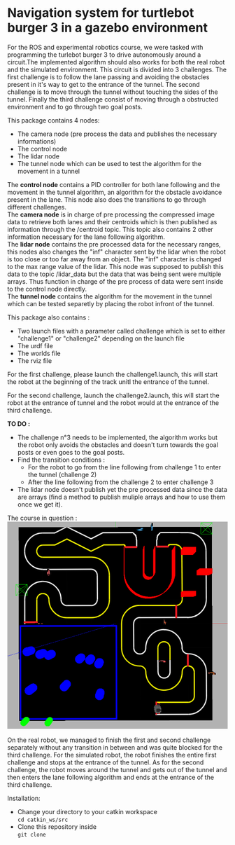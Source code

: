 # Navigation system for turtlebot burger 3 in a gazebo environment

For the ROS and experimental robotics course, we were tasked with programming the turlebot burger 3 to drive autonomously around a circuit.The implemented algorithm should also works for both the real robot and the simulated environment.  This circuit is divided into 3 challenges. The first challenge is to follow the lane passing and avoiding the obstacles present in it's way to get to the entrance of the tunnel. The second challenge is to move through the tunnel without touching the sides of the tunnel. Finally the third challenge consist of moving through a obstructed environment and to go through two goal posts. 

This package contains 4 nodes:
* The camera node (pre process the data and publishes the necessary informations)
* The control node
* The lidar node 
* The tunnel node which can be used to test the algorithm for the movement in a tunnel

The **control node** contains a PID controller for both lane following and the movement in the tunnel algorithm, an algorithm for the obstacle avoidance present in the lane. This node also does the transitions to go through different challenges.  
The **camera node** is in charge of pre processing the compressed image data to retrieve both lanes and their centroids which is then published as information through the /centroid topic. This topic also contains 2 other information necessary for the lane following algorithm.    
The **lidar node** contains the pre processed data for the necessary ranges, this nodes also changes the "inf" character sent by the lidar when the robot is too close or too far away from an object. The "inf" character is changed to the max range value of the lidar. This node was supposed to publish this data to the topic /lidar_data but the data that was being sent were multiple arrays. Thus function in charge of the pre process of data were sent inside to the control node directly.   
The **tunnel node** contains the algorithm for the movement in the tunnel which can be tested separetly by placing the robot infront of the tunnel.  

This package also contains : 
* Two launch files with a parameter called challenge which is set to either "challenge1" or "challenge2" depending on the launch file
* The urdf file
* The worlds file
* The rviz file

For the first challenge, please launch the challenge1.launch, this will start the robot at the beginning of the track unitl the entrance of the tunnel. 

For the second challenge, launch the challenge2.launch, this will start the robot at the entrance of tunnel and the robot would at the entrance of the third challenge. 

**TO DO :**
* The challenge n°3 needs to be implemented, the algorithm works but the robot only avoids the obstacles and doesn't turn towards the goal posts or even goes to the goal posts.
* Find the transition conditions :
    * For the robot to go from the line following from challenge 1 to enter the tunnel (challenge 2)
    * After the line following from the challenge 2 to enter challenge 3
* The lidar node doesn't publish yet the pre processed data since the data are arrays (find a method to publish muliple arrays and how to use them once we get it).   

The course in question :   
![alt text](https://github.com/SShivamshan/ROS-Project/blob/main/COURSE.png?raw=true)  


On the real robot, we managed to finish the first and second challenge separately without any transition in between and was quite blocked for the third challenge. For the simulated robot, the robot finishes the entire first challenge and stops at the entrance of the tunnel. As for the second challenge, the robot moves around the tunnel and gets out of the tunnel and then enters the lane following algorithm and ends at the entrance of the third challenge. 

Installation:
* Change your directory to your catkin workspace 
<br>`cd catkin_ws/src`</br>
* Clone this repository inside 
<br>`git clone`</br>
